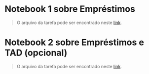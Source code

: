 # Notebook 1 sobre Empréstimos
> O arquivo da tarefa pode ser encontrado neste [link](notebook/emprestimo01.ipynb).

# Notebook 2 sobre Empréstimos e TAD (opcional)
> O arquivo da tarefa pode ser encontrado neste [link](notebook/emprestimo02-tad.ipynb).
